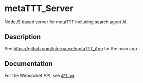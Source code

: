 # metaTTT_Server

NodeJS based server for metaTTT including search agent AI.

## Description

See <https://github.com/Interpause/metaTTT_App> for the main app.

## Documentation

For the Websocket API, see [`API.md`](https://github.com/Interpause/metaTTT_Server/blob/master/API.md).

